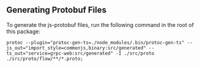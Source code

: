 ## Generating Protobuf Files

To generate the js-protobuf files, run the following command in the root of this package:

```
protoc --plugin="protoc-gen-ts=./node_modules/.bin/protoc-gen-ts" --js_out="import_style=commonjs,binary:src/generated" --ts_out="service=grpc-web:src/generated" -I ./src/proto ./src/proto/flow/**/*.proto;
```

